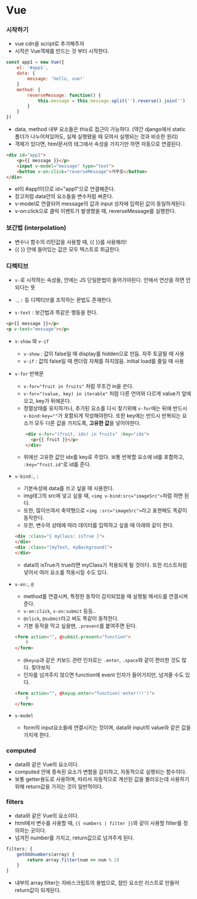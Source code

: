 # Vue

### 시작하기

- vue cdn을 script로 추가해주자
- 시작은 Vue객체를 만드는 것 부터 시작한다.

```javascript
const app1 = new Vue({
    el: '#app1',
    data: {
        message: 'hello, vue!'
    }
    method: {
    	reverseMessage: function() {
    		this.message = this.message.split('').reverse().join('')
		}
	}
})
```

- data, method 내부 요소들은 this로 접근이 가능하다. (약간 django에서 static 폴더가 나누어져있어도, 실제 실행됐을 때 모여서 실행되는 것과 비슷한 원리)
- 객체가 있다면, html문서의 태그에서 속성을 가지기만 하면 자동으로 연결된다.

```html
<div id="app1">
    <p>{{ message }}</p>
    <input v-model="message" type="text">
    <button v-on:click="reverseMessage">거꾸로</button>
</div>
```

- el이  #app1이므로 id="app1"으로 연결해준다.
- 장고처럼 data안의 요소들을 변수처럼 써준다.
- v-model로 연결되어 message의 값과 input 상자에 입력된 값이 동일하게된다.
- v-on:click으로 클릭 이벤트가 발생했을 때, reverseMessage를 실행한다.



### 보간법 (interpolation)

- 변수나 함수의 리턴값을 사용할 때, {{ }}를 사용해라!
- {{ }} 안에 들어있는 값은 모두 텍스트로 취급한다.



### 디렉티브

- `v-`로 시작하는 속성들, 안에는 JS 단일문법이 들어가야된다. 안에서 연산을 하면 안되다는 뜻
- `.`, `:` 등 디렉티브를 조작하는 문법도 존재한다.



- `v-text` : 보간법과 똑같은 행동을 한다.

```html
<p>{{ message }}</p>
<p v-text="message"></p>
```

- `v-show` 와 `v-if`

  - `v-show` : 값이 false일 때 display를 hidden으로 만듬. 자주 토글될 때 사용
  - `v-if` : 값의 false일 때 렌더링 자체를 하지않음. initial load를 줄일 때 사용

- `v-for` 반복문

  - `v-for="fruit in fruits"` 처럼 무조건 in을 쓴다.
  - `v-for="(value, key) in iterable"` 처럼 다른 언어와 다르게 value가 앞에 오고, key가 뒤에온다.
  - 정렬상태를 유지하거나, 추가된 요소를 다시 찾기위해 `v-for`에는 뒤에 반드시 `v-bind:key=""`가 포함되게 작성해야한다. 또한 key에는 반드시 반복되는 요소가 모두 다른 값을 가지도록, **고유한 값**을 넣어야한다.

  ```html
      <div v-for="(fruit, idx) in fruits" :key="idx">
        <p>{{ fruit }}</p>
      </div>
  ```

  - 위에선 고유한 값인 idx를 key로 주었다. 보통 반복할 요소에 id를 포함하고, `:key="fruit.id"`로 id를 준다.

- `v-bind:`, `:`

  - 기본속성에 data를 쓰고 싶을 때 사용한다.
  - img태그의 src에 넣고 싶을 때, `<img v-bind:src="imageSrc">`처럼 하면 된다.
  - 또한, 많이쓰여서 축약형으로 `<img :src="imageSrc">`라고 표현해도 똑같이 동작한다.
  - 또한, 변수의 상태에 따라 데이터를 입력하고 싶을 때 아래와 같이 한다.

  ```html
  <div :class="{ myClass: isTrue }">
  </div>
  <div :class="[myText, myBackground]">
  </div>
  ```
  
  - data의 isTrue가 true라면 myClass가 적용되게 될 것이다. 또한 리스트처럼 넣어서 여러 요소를 적용시킬 수도 있다.

- `v-on:`, `@`

  - method를 연결시켜, 특정한 동작이 감지되었을 때 실행될 메서드를 연결시켜준다.
  - `v-on:click`, `v-on:submit` 등등..
  - `@click`, `@submit`라고 써도 똑같이 동작한다.
  - 기본 동작을 막고 싶을땐, `.prevent`를 붙여주면 된다.

  ```html
  <form action="", @submit.prevent="function">
      ?
  </form>
  ```

  - `@keyup`과 같은 키보드 관련 인자로는 `.enter`, `.space`와 같이 편리한 것도 많다. 찾아보자
  - 인자를 넘겨주지 않으면 function에 event 인자가 들어가지만, 넘겨줄 수도 있다.

  ```html
  <form action="", @keyup.enter="function('enter!!!')">
      ?
  </form>
  ```

- `v-model`

  - form의 input요소들에 연결시키는 것이며, data와 input의 value와 같은 값을 가지게 한다.



### computed

- data와 같은 Vue의 요소이다.
- computed 안에 종속된 요소가 변함을 감지하고, 자동적으로 실행되는 함수이다.
- 보통 getter용도로 사용하며, 따라서 자동적으로 계산된 값을 불러오는데 사용하기 위해 return값을 가지는 것이 일반적이다.



### filters

- data와 같은 Vue의 요소이다.
- html에서 변수를 사용할 때, `{{ numbers | filter }}`와 같이 사용할 filter를 정의하는 곳이다.
- 넘겨진 number를 가지고, return값으로 넘겨주게 된다.

```javascript
filters: {
    getOddnumbers(array) {
        return array.filter(num => num % 2)
    }
}
```

- 내부의 array.filter는 자바스크립트의 용법으로, 참인 요소만 리스트로 만들어 return값이 되게된다.
